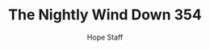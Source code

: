 ---
image: /assets/img/nwd/354_nwd_psalm_55_22_tpt.png
title: The Nightly Wind Down 354
number: 354
categories:
  - The Nightly Wind Down
author: Hope Staff
notes: The Nightly Wind Down 354
embed: >-
  EMBED_GOES_HERE
transcript: >-
  SOME LINES OF TEXT START HERE
---
